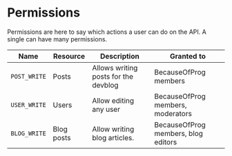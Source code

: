 # Permissions

Permissions are here to say which actions a user can do on the API. A single can have many permissions.

| Name       | Resource                      | Description                          | Granted to                     |
| ---------- | ----------------------------- | ------------------------------------ | ------------------------------ |
| `POST_WRITE` | Posts                         | Allows writing posts for the devblog | BecauseOfProg members                     |
| `USER_WRITE` | Users                         | Allow editing any user               | BecauseOfProg members, moderators         |
| `BLOG_WRITE` | Blog posts                    | Allow writing blog articles.         | BecauseOfProg members, blog editors |
